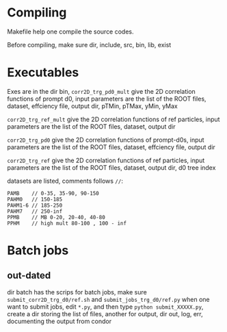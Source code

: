 # Compiling
Makefile help one compile the source codes.

Before compiling, make sure dir, include, src, bin, lib, exist
# Executables 
Exes are in the dir bin, `corr2D_trg_pd0_mult` give the 2D correlation functions of prompt d0,
input parameters are the list of the ROOT files, dataset, effciency file, output dir, pTMin, pTMax, yMin, yMax

`corr2D_trg_ref_mult` give the 2D correlation functions  of ref particles, 
input parameters are the list of the ROOT files, dataset, output dir

`corr2D_trg_pd0` give the 2D correlation functions  of prompt-d0s, 
input parameters are the list of the ROOT files, dataset, effciency file, output dir 

`corr2D_trg_ref` give the 2D correlation functions  of ref particles, 
input parameters are the list of the ROOT files, dataset, output dir, d0 tree index

datasets are listed, comments follows `//`:

```
PAMB    // 0-35, 35-90, 90-150
PAHM0   // 150-185
PAHM1-6 // 185-250
PAHM7   // 250-inf
PPMB    // MB 0-20, 20-40, 40-80
PPHM    // high mult 80-100 , 100 - inf
```

# Batch jobs
## out-dated

dir batch has the scrips for batch jobs, make sure `submit_corr2D_trg_d0/ref.sh` and `submit_jobs_trg_d0/ref.py`
when one want to submit jobs, edit `*.py`, and then type `python submit_XXXXX.py`, create a dir storing the list of files, another for output,
dir out, log, err, documenting the output from condor
